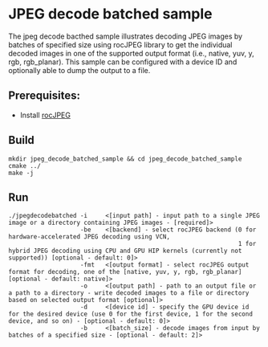 # JPEG decode batched sample

The jpeg decode bacthed sample illustrates decoding JPEG images by batches of specified size using rocJPEG library to get the individual decoded images in one of the supported output format (i.e., native, yuv, y, rgb, rgb_planar). This sample can be configured with a device ID and optionally able to dump the output to a file.

## Prerequisites:

* Install [rocJPEG](../../README.md#build-and-install-instructions)

## Build

```shell
mkdir jpeg_decode_batched_sample && cd jpeg_decode_batched_sample
cmake ../
make -j
```

## Run

```shell
./jpegdecodebatched -i     <[input path] - input path to a single JPEG image or a directory containing JPEG images - [required]>
                    -be    <[backend] - select rocJPEG backend (0 for hardware-accelerated JPEG decoding using VCN,
                                                                1 for hybrid JPEG decoding using CPU and GPU HIP kernels (currently not supported)) [optional - default: 0]>
                    -fmt   <[output format] - select rocJPEG output format for decoding, one of the [native, yuv, y, rgb, rgb_planar] [optional - default: native]>
                    -o     <[output path] - path to an output file or a path to a directory - write decoded images to a file or directory based on selected output format [optional]>
                    -d     <[device id] - specify the GPU device id for the desired device (use 0 for the first device, 1 for the second device, and so on) - [optional - default: 0]>
                    -b     <[batch_size] - decode images from input by batches of a specified size - [optional - default: 2]>
```